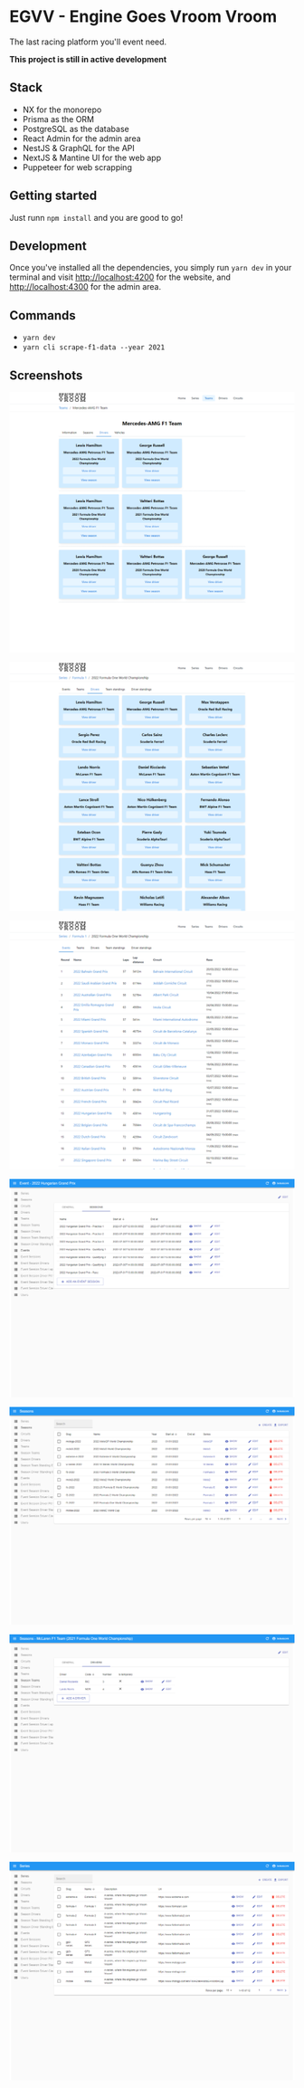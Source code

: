 # EGVV - Engine Goes Vroom Vroom

The last racing platform you'll event need.

**This project is still in active development**

## Stack

- NX for the monorepo
- Prisma as the ORM
- PostgreSQL as the database
- React Admin for the admin area
- NestJS & GraphQL for the API
- NextJS & Mantine UI for the web app
- Puppeteer for web scrapping

## Getting started

Just runn `npm install` and you are good to go!

## Development

Once you've installed all the dependencies, you simply run `yarn dev` in your terminal and visit [http://localhost:4200](http://localhost:4200) for the website, and [http://localhost:4300](http://localhost:4300) for the admin area.

## Commands

- `yarn dev`
- `yarn cli scrape-f1-data --year 2021`

## Screenshots

![Team Drivers Page](docs/screenshots/team_drivers_page.png)

![Season Drivers Page](docs/screenshots/season_drivers_page.png)

![Season Events Page](docs/screenshots/season_events_page.png)

![Admin Event Sessions Page](docs/screenshots/admin_event_sessions_page.png)

![Admin Seasons Page](docs/screenshots/admin_seasons_page.png)

![Admin Season Team Drivers Page](docs/screenshots/admin_season_team_drivers_page.png)

![Admin Series Page](docs/screenshots/admin_series_page.png)
